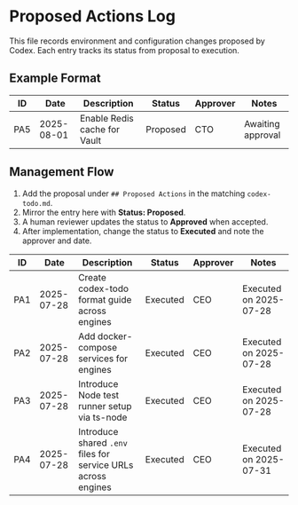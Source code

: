 # Proposed Actions Log

This file records environment and configuration changes proposed by Codex. Each entry tracks its status from proposal to execution.

## Example Format

| ID  | Date       | Description                     | Status    | Approver | Notes             |
|-----|------------|---------------------------------|-----------|----------|-------------------|
| PA5 | 2025-08-01 | Enable Redis cache for Vault    | Proposed  | CTO      | Awaiting approval |

## Management Flow

1. Add the proposal under `## Proposed Actions` in the matching `codex-todo.md`.
2. Mirror the entry here with **Status: Proposed**.
3. A human reviewer updates the status to **Approved** when accepted.
4. After implementation, change the status to **Executed** and note the approver and date.

| ID  | Date       | Description                            | Status   | Approver | Notes                   |
|-----|------------|------------------------------------|----------|----------|-------------------------|
| PA1 | 2025-07-28 | Create codex-todo format guide across engines | Executed | CEO      | Executed on 2025-07-28  |
| PA2 | 2025-07-28 | Add docker-compose services for engines        | Executed | CEO      | Executed on 2025-07-28  |
| PA3 | 2025-07-28 | Introduce Node test runner setup via ts-node   | Executed | CEO      | Executed on 2025-07-28  |
| PA4 | 2025-07-28 | Introduce shared `.env` files for service URLs across engines | Executed | CEO | Executed on 2025-07-31 |
